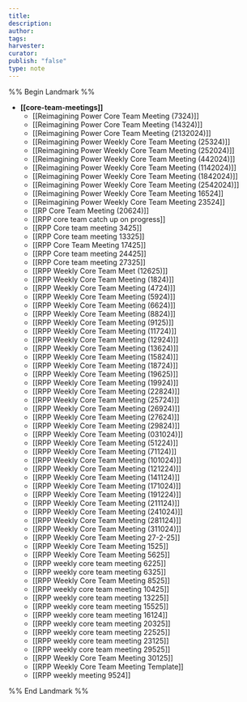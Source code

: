 ```yaml
---
title: 
description: 
author: 
tags: 
harvester: 
curator: 
publish: "false"
type: note
---
```

%% Begin Landmark %%
- **[[core-team-meetings]]**
  - [[Reimagining Power Core Team Meeting (7324)]]
  - [[Reimagining Power Core Team Meeting (14324)]]
  - [[Reimagining Power Core Team Meeting (2132024)]]
  - [[Reimagining Power Weekly Core Team Meeting (25324)]]
  - [[Reimagining Power Weekly Core Team Meeting (252024)]]
  - [[Reimagining Power Weekly Core Team Meeting (442024)]]
  - [[Reimagining Power Weekly Core Team Meeting (1142024)]]
  - [[Reimagining Power Weekly Core Team Meeting (1842024)]]
  - [[Reimagining Power Weekly Core Team Meeting (2542024)]]
  - [[Reimagining Power Weekly Core Team Meeting 16524]]
  - [[Reimagining Power Weekly Core Team Meeting 23524]]
  - [[RP Core Team Meeting (20624)]]
  - [[RPP core team catch up on progress]]
  - [[RPP Core team meeting 3425]]
  - [[RPP Core team meeting 13325]]
  - [[RPP Core Team Meeting 17425]]
  - [[RPP Core team meeting 24425]]
  - [[RPP Core team meeting 27325]]
  - [[RPP Weekly Core Team Meet (12625)]]
  - [[RPP Weekly Core Team Meeting (1824)]]
  - [[RPP Weekly Core Team Meeting (4724)]]
  - [[RPP Weekly Core Team Meeting (5924)]]
  - [[RPP Weekly Core Team Meeting (6624)]]
  - [[RPP Weekly Core Team Meeting (8824)]]
  - [[RPP Weekly Core Team Meeting (9125)]]
  - [[RPP Weekly Core Team Meeting (11724)]]
  - [[RPP Weekly Core Team Meeting (12924)]]
  - [[RPP Weekly Core Team Meeting (13624)]]
  - [[RPP Weekly Core Team Meeting (15824)]]
  - [[RPP Weekly Core Team Meeting (18724)]]
  - [[RPP Weekly Core Team Meeting (19625)]]
  - [[RPP Weekly Core Team Meeting (19924)]]
  - [[RPP Weekly Core Team Meeting (22824)]]
  - [[RPP Weekly Core Team Meeting (25724)]]
  - [[RPP Weekly Core Team Meeting (26924)]]
  - [[RPP Weekly Core Team Meeting (27624)]]
  - [[RPP Weekly Core Team Meeting (29824)]]
  - [[RPP Weekly Core Team Meeting (031024)]]
  - [[RPP Weekly Core Team Meeting (51224)]]
  - [[RPP Weekly Core Team Meeting (71124)]]
  - [[RPP Weekly Core Team Meeting (101024)]]
  - [[RPP Weekly Core Team Meeting (121224)]]
  - [[RPP Weekly Core Team Meeting (141124)]]
  - [[RPP Weekly Core Team Meeting (171024)]]
  - [[RPP Weekly Core Team Meeting (191224)]]
  - [[RPP Weekly Core Team Meeting (211124)]]
  - [[RPP Weekly Core Team Meeting (241024)]]
  - [[RPP Weekly Core Team Meeting (281124)]]
  - [[RPP Weekly Core Team Meeting (311024)]]
  - [[RPP Weekly Core Team Meeting 27-2-25]]
  - [[RPP Weekly Core Team Meeting 1525]]
  - [[RPP Weekly Core Team Meeting 5625]]
  - [[RPP weekly core team meeting 6225]]
  - [[RPP weekly core team meeting 6325]]
  - [[RPP Weekly Core Team Meeting 8525]]
  - [[RPP weekly core team meeting 10425]]
  - [[RPP weekly core team meeting 13225]]
  - [[RPP weekly core team meeting 15525]]
  - [[RPP weekly core team meeting 16124]]
  - [[RPP weekly core team meeting 20325]]
  - [[RPP weekly core team meeting 22525]]
  - [[RPP weekly core team meeting 23125]]
  - [[RPP weekly core team meeting 29525]]
  - [[RPP Weekly Core Team Meeting 30125]]
  - [[RPP Weekly Core Team Meeting Template]]
  - [[RPP weekly meeting 9524]]

%% End Landmark %%